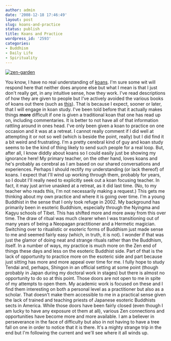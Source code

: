 ```yaml
---
author: admin
date: '2008-12-18 17:46:49'
layout: post
slug: koans-and-practice
status: publish
title: Koans and Practice
wordpress_id: '2593'
categories:
- Buddhism
- Daily Life
- Spirituality
---
```


[![zen-garden](http://farm4.static.flickr.com/3188/3119520414_ce2f078b61_o.jpg)](http://www.flickr.com/photos/albill/3119520414/ "zen-garden by albill, on Flickr")

You know, I have no real understanding of
[koans](http://en.wikipedia.org/wiki/Koan). I'm sure some wit will
respond here that neither does anyone else but what I mean is that I
just don't really get, in any intuitive sense, how they work. I've read
descriptions of how they are given to people but I've actively avoided
the various books of koans out there (such as
[this](http://www.ibiblio.org/zen/cgi-bin/koan-index.pl)). That is
because I expect, sooner or later, that I will engage in koan study.
I've been told before that it actually makes things **more** difficult
if one is given a traditional koan that one has read up on, including
commentaries. It is better to not have all of that information rattling
around in ones head. I've only been given a koan to practice on one
occasion and it was at a retreat. I cannot really comment if I did well
at attempting it or not so well (which is beside the point, really) but
I did find it a bit weird and frustrating. I'm a pretty cerebral kind of
guy and koan study seems to be the kind of thing likely to send such
people for a real loop. But, after all, I know diddly about koans so I
could easily just be showing my ignorance here! My primary teacher, on
the other hand, loves koans and he's probably as cerebral as I am based
on our shared conversations and experiences. Perhaps I should rectify my
understanding (or lack thereof) of koans. I expect that I'll wind up
working through them, probably for years, so I doubt I'll really need to
explicitly seek out a koan focusing teacher. In fact, it may just arrive
unasked at a retreat, as it did last time. (No, to my teacher who reads
this, I'm not necessarily making a request.) This gets me thinking about
my own practice and where it is going over time. I'm a young Buddhist in
the sense that I only took refuge in 2002. My background has primarily
been in esoteric Buddhism, especially through the Nyingma and Kagyu
schools of Tibet. This has shifted more and more away from this over
time. The draw of ritual was much clearer when I was transitioning out
of many years of being a Neopagan practitioner and a Hermetic magician.
Switching over to ritualistic or esoteric forms of Buddhism just made
sense to me and seemed fairly easy (which, in truth, it is not). I
wonder if that was just the glamor of doing neat and strange rituals
rather than the Buddhism, itself. In a number of ways, my practice is
much more on the Zen end of things these days and less on the esoteric
Buddhist side. Part of that is the lack of opportunity to practice more
on the esoteric side and part because just sitting has more and more
appeal over time for me. I fully hope to study Tendai and, perhaps,
Shingon in an official setting at some point (though probably in Japan
during my doctoral work in stages) but there is almost no opportunity to
do so at this point. Those doors are not open to me in spite of my
attempts to open them. My academic work is focused on these and I find
them interesting on both a personal level as a practitioner but also as
a scholar. That doesn't make them accessible to me in a practical sense
given the lack of trained and teaching priests of Japanese esoteric
Buddhists sects in America. While those doors have been fairly closed
(even though I am lucky to have any exposure ot them at all), various
Zen connections and opportunities have become more and more available. I
am a believer in perseverance in the face of difficulty but also in not
having to have a tree fall on one in order to notice that it is there.
It's a mighty strange trip in the end but I'm following the current and
we'll see where it all winds up.
